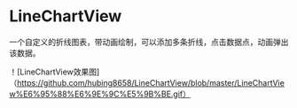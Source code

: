 # LineChartView
一个自定义的折线图表，带动画绘制，可以添加多条折线，点击数据点，动画弹出该数据。

！[LineChartView效果图]（https://github.com/hubing8658/LineChartView/blob/master/LineChartView%E6%95%88%E6%9E%9C%E5%9B%BE.gif）
